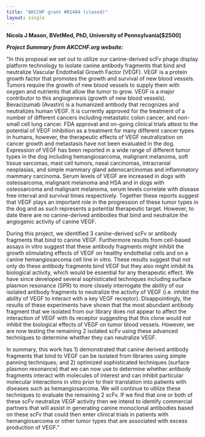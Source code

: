 ```yaml
---
title: "AKCCHF grant #01484 (closed)"
layout: single
---
```


**Nicola J Mason, BVetMed, PhD, University of Pennsylvania\[\$2500\]**

**_Project Summary from AKCCHF.org website:_**

"In this proposal we set out to utilize our canine-derived scFv phage
display platform technology to isolate canine antibody fragments that
bind and neutralize Vascular Endothelial Growth Factor (VEGF). VEGF is a
protein growth factor that promotes the growth and survival of new blood
vessels. Tumors require the growth of new blood vessels to supply them
with oxygen and nutrients that allow the tumor to grow. VEGF is a major
contributor to this angiogenesis (growth of new blood vessels).
Bevacizumab (Avastin) is a humanized antibody that recognizes and
neutralizes human VEGF. It is currently approved for the treatment of a
number of different cancers including metastatic colon cancer, and
non-small cell lung cancer. FDA approval and on-going clinical trials
attest to the potential of VEGF inhibition as a treatment for many
different cancer types in humans, however, the therapeutic effects of
VEGF neutralization on cancer growth and metastasis have not been
evaluated in the dog. Expression of VEGF has been reported in a wide
range of different tumor types in the dog including hemangiosarcoma,
malignant melanoma, soft tissue sarcomas, mast cell tumors, nasal
carcinomas, intracranial neoplasias, and simple mammary gland
adenocarcinomas and inflammatory mammary carcinoma. Serum levels of VEGF
are increased in dogs with osteosarcoma, malignant melanoma and HSA and
in dogs with osteosarcoma and malignant melanoma, serum levels correlate
with disease free interval and survival times respectively. Together
these reports suggest that VEGF plays an important role in the
progression of these tumor types in the dog and as such represents a
potential therapeutic target. However, to date there are no
canine-derived antibodies that bind and neutralize the angiogenic
activity of canine VEGF.

During this project, we identified 3 canine-derived scFv or antibody
fragments that bind to canine VEGF. Furthermore results from cell-based
assays in vitro suggest that these antibody fragments might inhibit the
growth stimulating effects of VEGF on healthy endothelial cells and on a
canine hemangiosarcoma cell line in vitro. These results suggest that
not only do these antibody fragments bind VEGF but they also might
inhibit its biological activity, which would be essential for any
therapeutic effect. We have since developed several sophisticated
techniques including surface plasmon resonance (SPR) to more closely
interrogate the ability of our isolated antibody fragments to neutralize
the activity of VEGF (i.e. inhibit the ability of VEGF to interact with
a key VEGF receptor). Disappointingly, the results of these experiments
have shown that the most abundant antibody fragment that we isolated
from our library does not appear to affect the interaction of VEGF with
its receptor suggesting that this clone would not inhibit the biological
effects of VEGF on tumor blood vessels. However, we are now testing the
remaining 2 isolated scFv using these advanced techniques to determine
whether they can neutralize VEGF.

In summary, this work has 1) demonstrated that canine derived antibody
fragments that bind to VEGF can be isolated from libraries using simple
panning techniques; and 2) optimized sophisticated techniques (surface
plasmon resonance) that we can now use to determine whether antibody
fragments interact with molecules of interest and can inhibit particular
molecular interactions in vitro prior to their translation into patients
with diseases such as hemangiosarcoma. We will continue to utilize these
techniques to evaluate the remaining 2 scFv. If we find that one or both
of these scFv neutralize VEGF activity then we intend to identify
commercial partners that will assist in generating canine monoclonal
antibodies based on these scFv that could then enter clinical trials in
patients with hemangiosarcoma or other tumor types that are associated
with excess production of VEGF."
